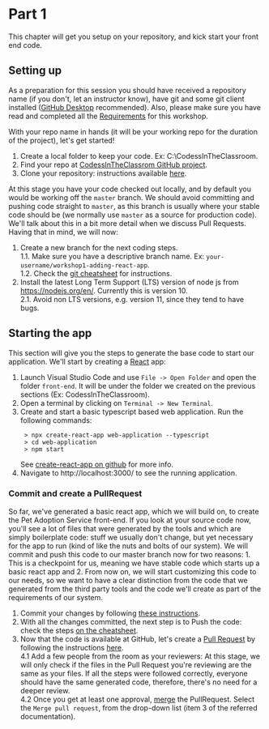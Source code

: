 # Part 1
This chapter will get you setup on your repository, and kick start your front end code.

## Setting up

As a preparation for this session you should have received a repository name (if you don't, let an instructor know), have git and some git client installed ([GitHub Desktop](https://desktop.github.com/) recommended). Also, please make sure you have read and completed all the [Requirements](https://github.com/codessintheclassroom/classroom-material/blob/master/REQUIREMENTS.md) for this workshop.

With your repo name in hands (it will be your working repo for the duration of the project), let's get started! 

 1. Create a local folder to keep your code. Ex: C:\CodessInTheClassroom.
 2. Find your repo at [CodessInTheClassrom GitHub project](https://github.com/codessintheclassroom).
 3. Clone your repository: instructions available [here](git-cheatsheet.md#clone).  

At this stage you have your code checked out locally, and by default you would be working off the `master` branch. We should avoid committing and pushing code straight to `master`, as this branch is usually where your stable code should be (we normally use `master` as a source for production code). We'll talk about this in a bit more detail when we discuss Pull Requests. 
Having that in mind, we will now:

 1. Create a new branch for the next coding steps.    
  1.1. Make sure you have a descriptive branch name. Ex: `your-username/workshop1-adding-react-app`.  
  1.2. Check the [git cheatsheet](git-cheatsheet.md#create-a-branch) for instructions.
 2. Install the latest Long Term Support (LTS) version of node js from https://nodejs.org/en/. Currently this is version 10.  
  2.1. Avoid non LTS versions, e.g. version 11, since they tend to have bugs.  

## Starting the app 
 This section will give you the steps to generate the base code to start our application. 
 We'll start by creating a [React](https://reactjs.org/) app: 
 
1. Launch Visual Studio Code and use `File -> Open Folder` and open the folder `front-end`. It will be under the folder we created on the previous sections (Ex: CodessInTheClassroom).  
2. Open a terminal by clicking on `Terminal -> New Terminal`. 
3. Create and start a basic typescript based web application. Run the following commands:
	```
	 > npx create-react-app web-application --typescript
	 > cd web-application
	 > npm start
	```
	 See [create-react-app on github](https://facebook.github.io/create-react-app/docs/getting-started)  for more info.
4. Navigate to http://localhost:3000/ to see the running application.

### Commit and create a PullRequest

So far, we've generated a basic react app, which we will build on, to create the Pet Adoption Service front-end. If you look at your source code now, you'll see a lot of files that were generated by the tools and which are simply boilerplate code: stuff we usually don't change, but yet necessary for the app to run (kind of like the nuts and bolts of our system).
We will commit and push this code to our master branch now for two reasons: 1. This is a checkpoint for us, meaning we have stable code which starts up a basic react app and 2. From now on, we will start customizing this code to our needs, so we want to have a clear distinction from the code that we generated from the third party tools and the code we'll create as part of the requirements of our system.

1. Commit your changes by following [these instructions](git-cheatsheet.md#commit).
3. With all the changes committed, the next step is to Push the code: check the steps [on the cheatsheet](git-cheatsheet.md#push).
4. Now that the code is available at GitHub, let's create a [Pull Request](https://help.github.com/en/articles/about-pull-requests) by following the instructions [here](https://help.github.com/en/articles/creating-a-pull-request#creating-the-pull-request).  
  4.1 Add a few people from the room as your reviewers: At this stage, we will only check if the files in the Pull Request you're reviewing are the same as your files. If all the steps were followed correctly, everyone should have the same generated code, therefore, there's no need for a deeper review.  
	4.2 Once you get at least one approval, [merge](https://help.github.com/en/articles/merging-a-pull-request#merging-a-pull-request-on-github) the PullRequest. Select the `Merge pull request`, from the drop-down list (item 3 of the referred documentation).


